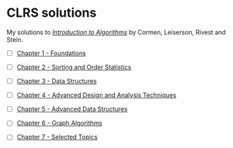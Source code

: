 # CLRS solutions

My solutions to [*Introduction to Algorithms*](https://en.wikipedia.org/wiki/Introduction_to_Algorithms) by Cormen, Leiserson, Rivest and Stein.

- [ ] [Chapter 1 - Foundations](./chapter1/)
- [ ] [Chapter 2 - Sorting and Order Statistics](./chapter2/)
- [ ] [Chapter 3 - Data Structures](./chapter3/)
- [ ] [Chapter 4 - Advanced Design and Analysis Techniques](./chapter4/)
- [ ] [Chapter 5 - Advanced Data Structures](./chapter5/)
- [ ] [Chapter 6 - Graph Algorithms](./chapter6/)
- [ ] [Chapter 7 - Selected Topics](./chapter7/)

